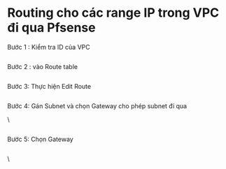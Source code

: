 # Routing cho các range IP trong VPC đi qua Pfsense

Bước 1 : Kiểm tra ID của VPC&#x20;

<figure><img src="https://docs.vngcloud.vn/download/attachments/22939021/Screen%20Shot%202021-01-22%20at%2009.09.19.png?version=1&#x26;modificationDate=1611282161000&#x26;api=v2" alt=""><figcaption></figcaption></figure>

Bước 2 : vào Route table&#x20;

<figure><img src="https://docs.vngcloud.vn/download/attachments/22939021/Screen%20Shot%202021-01-22%20at%2009.09.44.png?version=1&#x26;modificationDate=1611282161000&#x26;api=v2" alt=""><figcaption></figcaption></figure>

Bước 3: Thực hiện Edit Route&#x20;

<figure><img src="https://docs.vngcloud.vn/download/attachments/22939021/Screen%20Shot%202021-01-22%20at%2009.09.55.png?version=1&#x26;modificationDate=1611282160000&#x26;api=v2" alt=""><figcaption></figcaption></figure>

Bước 4: Gán Subnet và chọn Gateway cho phép subnet đi qua&#x20;

\


<figure><img src="https://docs.vngcloud.vn/download/attachments/22939021/Screen%20Shot%202021-01-22%20at%2009.10.13.png?version=1&#x26;modificationDate=1611282162000&#x26;api=v2" alt=""><figcaption></figcaption></figure>



Bước 5: Chọn Gateway&#x20;



<figure><img src="https://docs.vngcloud.vn/download/attachments/22939021/Screen%20Shot%202021-01-22%20at%2009.10.25.png?version=1&#x26;modificationDate=1611282162000&#x26;api=v2" alt=""><figcaption></figcaption></figure>

\

